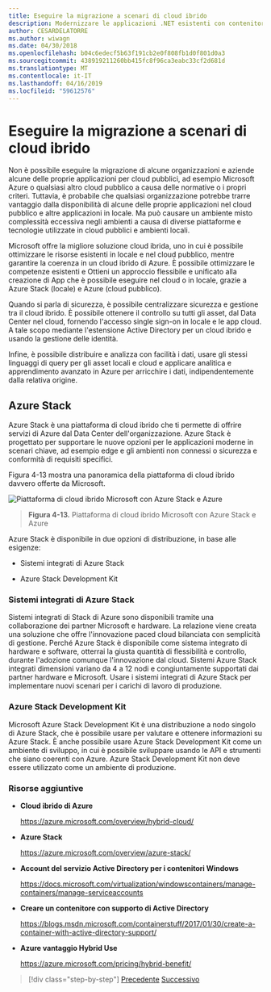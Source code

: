 ```yaml
---
title: Eseguire la migrazione a scenari di cloud ibrido
description: Modernizzare le applicazioni .NET esistenti con contenitori Windows e il Cloud di Azure | Eseguire la migrazione a scenari di cloud ibrido
author: CESARDELATORRE
ms.author: wiwagn
ms.date: 04/30/2018
ms.openlocfilehash: b04c6edecf5b63f191cb2e0f808fb1d0f801d0a3
ms.sourcegitcommit: 438919211260bb415fc8f96ca3eabc33cf2d681d
ms.translationtype: MT
ms.contentlocale: it-IT
ms.lasthandoff: 04/16/2019
ms.locfileid: "59612576"
---
```

# <a name="migrate-to-hybrid-cloud-scenarios"></a>Eseguire la migrazione a scenari di cloud ibrido

Non è possibile eseguire la migrazione di alcune organizzazioni e aziende alcune delle proprie applicazioni per cloud pubblici, ad esempio Microsoft Azure o qualsiasi altro cloud pubblico a causa delle normative o i propri criteri. Tuttavia, è probabile che qualsiasi organizzazione potrebbe trarre vantaggio dalla disponibilità di alcune delle proprie applicazioni nel cloud pubblico e altre applicazioni in locale. Ma può causare un ambiente misto complessità eccessiva negli ambienti a causa di diverse piattaforme e tecnologie utilizzate in cloud pubblici e ambienti locali.

Microsoft offre la migliore soluzione cloud ibrida, uno in cui è possibile ottimizzare le risorse esistenti in locale e nel cloud pubblico, mentre garantire la coerenza in un cloud ibrido di Azure. È possibile ottimizzare le competenze esistenti e Ottieni un approccio flessibile e unificato alla creazione di App che è possibile eseguire nel cloud o in locale, grazie a Azure Stack (locale) e Azure (cloud pubblico).

Quando si parla di sicurezza, è possibile centralizzare sicurezza e gestione tra il cloud ibrido. È possibile ottenere il controllo su tutti gli asset, dal Data Center nel cloud, fornendo l'accesso single sign-on in locale e le app cloud. A tale scopo mediante l'estensione Active Directory per un cloud ibrido e usando la gestione delle identità.

Infine, è possibile distribuire e analizza con facilità i dati, usare gli stessi linguaggi di query per gli asset locali e cloud e applicare analitica e apprendimento avanzato in Azure per arricchire i dati, indipendentemente dalla relativa origine.

## <a name="azure-stack"></a>Azure Stack

Azure Stack è una piattaforma di cloud ibrido che ti permette di offrire servizi di Azure dal Data Center dell'organizzazione. Azure Stack è progettato per supportare le nuove opzioni per le applicazioni moderne in scenari chiave, ad esempio edge e gli ambienti non connessi o sicurezza e conformità di requisiti specifici.

Figura 4-13 mostra una panoramica della piattaforma di cloud ibrido davvero offerte da Microsoft.

![Piattaforma di cloud ibrido Microsoft con Azure Stack e Azure](./media/image13.jpg)

> **Figura 4-13.** Piattaforma di cloud ibrido Microsoft con Azure Stack e Azure

Azure Stack è disponibile in due opzioni di distribuzione, in base alle esigenze:

-   Sistemi integrati di Azure Stack

-   Azure Stack Development Kit

### <a name="azure-stack-integrated-systems"></a>Sistemi integrati di Azure Stack

Sistemi integrati di Stack di Azure sono disponibili tramite una collaborazione dei partner Microsoft e hardware. La relazione viene creata una soluzione che offre l'innovazione paced cloud bilanciata con semplicità di gestione. Perché Azure Stack è disponibile come sistema integrato di hardware e software, otterrai la giusta quantità di flessibilità e controllo, durante l'adozione comunque l'innovazione dal cloud. Sistemi Azure Stack integrati dimensioni variano da 4 a 12 nodi e congiuntamente supportati dai partner hardware e Microsoft. Usare i sistemi integrati di Azure Stack per implementare nuovi scenari per i carichi di lavoro di produzione.

### <a name="azure-stack-development-kit"></a>Azure Stack Development Kit

Microsoft Azure Stack Development Kit è una distribuzione a nodo singolo di Azure Stack, che è possibile usare per valutare e ottenere informazioni su Azure Stack. È anche possibile usare Azure Stack Development Kit come un ambiente di sviluppo, in cui è possibile sviluppare usando le API e strumenti che siano coerenti con Azure. Azure Stack Development Kit non deve essere utilizzato come un ambiente di produzione.

### <a name="additional-resources"></a>Risorse aggiuntive

-   **Cloud ibrido di Azure**

    <https://azure.microsoft.com/overview/hybrid-cloud/>

-   **Azure Stack**

    <https://azure.microsoft.com/overview/azure-stack/>

-   **Account del servizio Active Directory per i contenitori Windows**

    <https://docs.microsoft.com/virtualization/windowscontainers/manage-containers/manage-serviceaccounts>

-   **Creare un contenitore con supporto di Active Directory**

    <https://blogs.msdn.microsoft.com/containerstuff/2017/01/30/create-a-container-with-active-directory-support/>

-   **Azure vantaggio Hybrid Use**

    <https://azure.microsoft.com/pricing/hybrid-benefit/>

>[!div class="step-by-step"]
>[Precedente](modernize-your-apps-lifecycle-with-ci-cd-pipelines-and-devops-tools-in-the-cloud.md)
>[Successivo](../walkthroughs-technical-get-started-overview.md)
